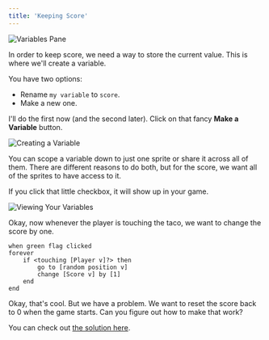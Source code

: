 ```yaml
---
title: 'Keeping Score'
---
```


<script>
  import Exercise from '../lib/exercise.svelte';
</script>

![Variables Pane](/images/variables-pane.png)

In order to keep score, we need a way to store the current value. This is where we'll create a variable.

You have two options:

- Rename `my variable` to `score`.
- Make a new one.

I'll do the first now (and the second later). Click on that fancy **Make a Variable** button.

![Creating a Variable](/images/create-a-variable.png)

You can scope a variable down to just one sprite or share it across all of them. There are different reasons to do both, but for the score, we want all of the sprites to have access to it.

If you click that little checkbox, it will show up in your game.

![Viewing Your Variables](/images/see-a-variable.png)

Okay, now whenever the player is touching the taco, we want to change the score by one.

```scratch
when green flag clicked
forever
	if <touching [Player v]?> then
		go to [random position v]
		change [Score v] by [1]
	end
end
```

<Exercise>
 Okay, that's cool. But we have a problem. We want to reset the score back to 0 when the game starts. Can you figure out how to make that work?
</Exercise>

You can check out [the solution here](resetting-the-score).
